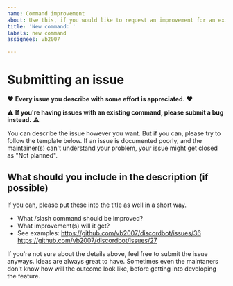 ```yaml
---
name: Command improvement
about: Use this, if you would like to request an improvement for an existing command
title: 'New command: '
labels: new command
assignees: vb2007

---
```


# Submitting an issue

♥ **Every issue you describe with some effort is appreciated.** ♥

⚠ **If you're having issues with an existing command, please submit a bug instead.** ⚠

You can describe the issue however you want. But if you can, please try to follow the template below. If an issue is documented poorly, and the maintainer(s) can't understand your problem, your issue might get closed as "Not planned".

## What should you include in the description (if possible)

If you can, please put these into the title as well in a short way.

- What /slash command should be improved?
- What improvement(s) will it get?
- See examples: https://github.com/vb2007/discordbot/issues/36 https://github.com/vb2007/discordbot/issues/27

If you're not sure about the details above, feel free to submit the issue anyways. Ideas are always great to have. Sometimes even the maintaners don't know how will the outcome look like, before getting into developing the feature.
